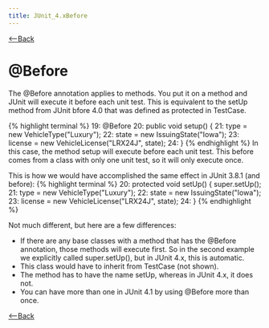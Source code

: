 ```yaml
---
title: JUnit_4.xBefore
---
```

[<--Back](JUnit_4.x#Before)

# @Before
The @Before annotation applies to methods. You put it on a method and JUnit will execute it before each unit test. This is equivalent to the setUp method from JUnit bfore 4.0 that was defined as protected in TestCase.

{% highlight terminal %}
19:     @Before
20:     public void setup() {
21:         type = new VehicleType("Luxury");
22:         state = new IssuingState("Iowa");
23:         license = new VehicleLicense("LRX24J", state);
24:     }
{% endhighlight %}
In this case, the method setup will execute before each unit test. This before comes from a class with only one unit test, so it will only execute once.

This is how we would have accomplished the same effect in JUnit 3.8.1 (and before):
{% highlight terminal %}
20:     protected void setUp() {
            super.setUp();
21:         type = new VehicleType("Luxury");
22:         state = new IssuingState("Iowa");
23:         license = new VehicleLicense("LRX24J", state);
24:     }
{% endhighlight %}

Not much different, but here are a few differences:
* If there are any base classes with a method that has the @Before annotation, those methods will execute first. So in the second example we explicitly called super.setUp(), but in JUnit 4.x, this is automatic.
* This class would have to inherit from TestCase (not shown).
* The method has to have the name setUp, whereas in JUnit 4.x, it does not.
* You can have more than one in JUnit 4.1 by using @Before more than once.

[<--Back](JUnit_4.x#Before)
